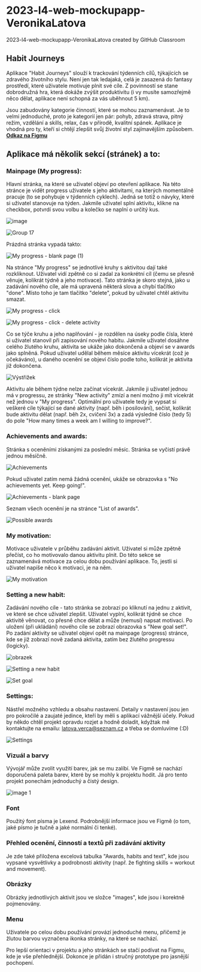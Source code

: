 # 2023-l4-web-mockupapp-VeronikaLatova
2023-l4-web-mockupapp-VeronikaLatova created by GitHub Classroom
## Habit Journeys
Aplikace "Habit Journeys" slouží k trackování týdenních cílů, týkajících se zdravého životního stylu. Není jen tak ledajaká, celá je zasazená do fantasy prostředí, které uživatele motivuje plnit své cíle. Z povinností se stane dobrodružná hra, která dokáže zvýšit produktivitu (i vy musíte samozřejmě něco dělat, aplikace není schopná za vás uběhnout 5 km).

Jsou zabudovány kategorie činností, které se mohou zaznamenávat. Je to velmi jednoduché, proto je kategorií jen pár: pohyb, zdravá strava, pitný režim, vzdělání a skills, relax, čas v přírodě, kvalitní spánek. Aplikace je vhodná pro ty, kteří si chtějí zlepšit svůj životní styl zajímavějším způsobem.
**[Odkaz na Figmu](https://www.figma.com/file/aKpfvcfIHLjfjn9RtpMse4/Habit-Journeys?type=design&node-id=0-1&mode=design&t=6LlAr8usJtDieCb0-0)**


## Aplikace má několik sekcí (stránek) a to:

### Mainpage (My progress): 
Hlavní stránka, na které se uživatel objeví po otevření aplikace. Na této stránce je vidět progress uživatele s jeho aktivitami, na kterých momentálně pracuje (to se pohybuje v týdenních cyklech). Jedná se totiž o návyky, které si uživatel stanovuje na týden. Jakmile uživatel splní aktivitu, klikne na checkbox, potvrdí svou volbu a kolečko se naplní o určitý kus.

![image](https://github.com/pslib-cz/2023-l4-web-mockupapp-VeronikaLatova/assets/107682367/e233b9ed-23a8-4aa0-a54c-a91edb7a3c14)

![Group 17](https://github.com/pslib-cz/2023-l4-web-mockupapp-VeronikaLatova/assets/107682367/ab89f8be-e3c4-4b03-b72a-d786a4880fa0)

Prázdná stránka vypadá takto:

![My progress - blank page (1)](https://github.com/pslib-cz/2023-l4-web-mockupapp-VeronikaLatova/assets/107682367/e8d2a570-d6e4-44ed-b29f-71d2f76e4fe6)


Na stránce "My progress" se jednotlivé kruhy s aktivitou dají také rozkliknout. Uživatel vidí zpětně co si zadal za konkrétní cíl (čemu se přesně věnuje, kolikrát týdně a jeho motivace). Tato stránka je skoro stejná, jako u zadávání nového cíle, ale má upravená některá slova a chybí tlačítko "done". Místo toho je tam tlačítko "delete", pokud by uživatel chtěl aktivitu smazat.

![My progress - click](https://github.com/pslib-cz/2023-l4-web-mockupapp-VeronikaLatova/assets/107682367/1acaf04d-44e0-40ad-8e36-eb63e984226b)

![My progress - click - delete activity](https://github.com/pslib-cz/2023-l4-web-mockupapp-VeronikaLatova/assets/107682367/1a51c63e-af82-41be-9b25-0dfd17cbfd91)


Co se týče kruhu a jeho naplňování - je rozdělen na úseky podle čísla, které si uživatel stanovil při zapisování nového habitu. Jakmile uživatel dosáhne celého žlutého kruhu, aktivita se ukáže jako dokončená a objeví se v awards jako splněná. Pokud uživatel udělal během měsíce aktivitu vícekrát (což je očekáváno), u daného ocenění se objeví číslo podle toho, kolikrát je aktivita již dokončena. 

![Výstřižek](https://github.com/pslib-cz/2023-l4-web-mockupapp-VeronikaLatova/assets/107682367/92384734-1e6c-4e0b-af9e-e0ee22c2a6a6)

Aktivitu ale během týdne nelze začínat vícekrát. Jakmile ji uživatel jednou má v progressu, ze stránky "New activity" zmízí a není možno ji mít vícekrát než jednou v "My progress". Optimální pro uživatele tedy je vypsat si veškeré cíle týkající se dané aktivity (např. běh i posilování), sečíst, kolikrát bude aktivitu dělat (např. běh 2x, cvičení 3x) a zadá výsledné číslo (tedy 5) do pole "How many times a week am I willing to improve?".

### Achievements and awards:
Stránka s oceněními získanými za poslední měsíc. Stránka se vyčistí právě jednou měsíčně.

![Achievements](https://github.com/pslib-cz/2023-l4-web-mockupapp-VeronikaLatova/assets/107682367/18c40303-cfb3-45fa-82af-261059546437)

Pokud uživatel zatím nemá žádná ocenění, ukáže se obrazovka s "No achievements yet. Keep going!".

![Achievements - blank page](https://github.com/pslib-cz/2023-l4-web-mockupapp-VeronikaLatova/assets/107682367/e7983eec-9f41-4290-b500-23b2dc3dc619)

Seznam všech ocenění je na stránce "List of awards".

![Possible awards](https://github.com/pslib-cz/2023-l4-web-mockupapp-VeronikaLatova/assets/107682367/341b4204-7a06-41e3-a9d9-bba9aaca51b1)


### My motivation:
Motivace uživatele v průběhu zadávání aktivit. Uživatel si může zpětně přečíst, co ho motivovalo danou aktivitu plnit. Do této sekce se zaznamenává motivace za celou dobu používání aplikace. To, jestli si uživatel napíše něco k motivaci, je na něm.

![My motivation](https://github.com/pslib-cz/2023-l4-web-mockupapp-VeronikaLatova/assets/107682367/2e9b3ba3-47cc-4d7e-9113-171412edb9cb)


### Setting a new habit:
Zadávání nového cíle - tato stránka se zobrazí po kliknutí na jednu z aktivit, ve které se chce uživatel zlepšit. Uživatel vyplní, kolikrát týdně se chce aktivitě věnovat, co přesně chce dělat a může (nemusí) napsat motivaci. Po uložení (při ukládání) nového cíle se zobrazí obrazovka s "New goal set!". Po zadání aktivity se uživatel objeví opět na mainpage (progress) stránce, kde se již zobrazí nově zadaná aktivita, zatím bez žlutého progressu (logicky).

![obrazek](https://github.com/pslib-cz/2023-l4-web-mockupapp-VeronikaLatova/assets/107682367/00d1e804-dd55-4ccf-8926-84c0a16a6606)


![Setting a new habit](https://github.com/pslib-cz/2023-l4-web-mockupapp-VeronikaLatova/assets/107682367/b11cf5b2-7ff5-457c-b9ff-11649bb2bbff)


![Set goal](https://github.com/pslib-cz/2023-l4-web-mockupapp-VeronikaLatova/assets/107682367/2d109e90-546d-44a7-a84d-1965c4880403)


### Settings:
Nástřel možného vzhledu a obsahu nastavení. Detaily v nastavení jsou jen pro pokročilé a zaujaté jedince, kteří by měli s aplikací vážnější účely. Pokud by někdo chtěl projekt opravdu rozjet a hodně doladit, kdyžtak mě kontaktujte na emailu: latova.verca@seznam.cz a třeba se domluvíme (:D)

![Settings](https://github.com/pslib-cz/2023-l4-web-mockupapp-VeronikaLatova/assets/107682367/30a64dbc-a24b-4d11-915b-444f63ee6fdd)


### Vizuál a barvy
Vývojář může zvolit využití barev, jak se mu zalíbí. Ve Figmě se nachází doporučená paleta barev, které by se mohly k projektu hodit. Já pro tento projekt ponechám jednoduchý a čistý design.


![image 1](https://github.com/pslib-cz/2023-l4-web-mockupapp-VeronikaLatova/assets/107682367/a88e2cf4-eda6-4bf6-8400-6d5782c9bc81)

### Font
Použitý font písma je Lexend. Podrobnější informace jsou ve Figmě (o tom, jaké písmo je tučně a jaké normální či tenké).

### Přehled ocenění, činností a textů při zadávání aktivity
Je zde také přiložena excelová tabulka "Awards, habits and text", kde jsou vypsané vysvětlivky a podrobnosti aktivity (např. že fighting skills = workout and movement).

### Obrázky
Obrázky jednotlivých aktivit jsou ve složce "images", kde jsou i korektně pojmenovány.

### Menu
Uživatele po celou dobu používání provází jednoduché menu, přičemž je žlutou barvou vyznačena ikonka stránky, na které se nachází.

Pro lepší orientaci v projektu a jeho stránkách se stačí podívat na Figmu, kde je vše přehlednější. Dokonce je přidán i stručný prototype pro jasnější pochopení.
